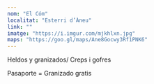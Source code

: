 ```yaml
---
nom: "El Cóm"
localitat: "Esterri d’Àneu"
link: ""
imatge: "https://i.imgur.com/mjkhlxn.jpg"
maps: "https://goo.gl/maps/Ane8Gocwy3Rf1PNK6"
---
```


Heldos y granizados/ Creps i gofres

Pasaporte = Granizado gratis
